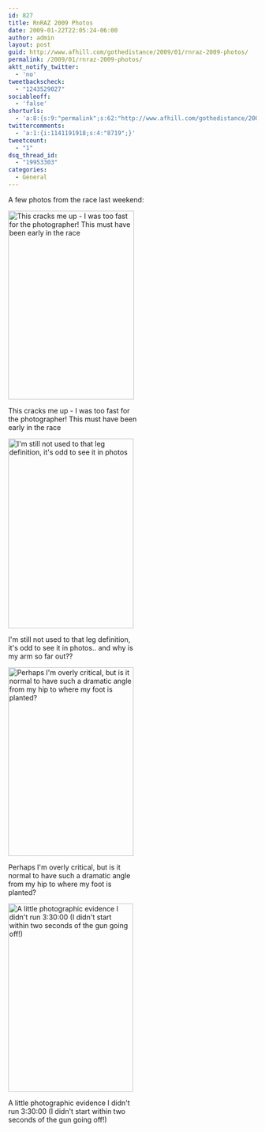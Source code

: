 ```yaml
---
id: 827
title: RnRAZ 2009 Photos
date: 2009-01-22T22:05:24-06:00
author: admin
layout: post
guid: http://www.afhill.com/gothedistance/2009/01/rnraz-2009-photos/
permalink: /2009/01/rnraz-2009-photos/
aktt_notify_twitter:
  - 'no'
tweetbackscheck:
  - "1243529027"
sociableoff:
  - 'false'
shorturls:
  - 'a:8:{s:9:"permalink";s:62:"http://www.afhill.com/gothedistance/2009/01/rnraz-2009-photos/";s:7:"tinyurl";s:25:"http://tinyurl.com/dl6e9p";s:4:"isgd";s:17:"http://is.gd/gUKN";s:5:"bitly";s:19:"http://bit.ly/10ftE";s:5:"snipr";s:22:"http://snipr.com/akozy";s:5:"snurl";s:22:"http://snurl.com/akozy";s:7:"snipurl";s:24:"http://snipurl.com/akozy";s:4:"trim";s:17:"http://tr.im/bxeu";}'
twittercomments:
  - 'a:1:{i:1141191918;s:4:"8719";}'
tweetcount:
  - "1"
dsq_thread_id:
  - "19953303"
categories:
  - General
---
```

A few photos from the race last weekend:

<div id="attachment_823" style="width: 265px" class="wp-caption aligncenter">
  <img aria-describedby="caption-attachment-823" src="http://www.afhill.com/gothedistance/wp-content/uploads/2009/01/asi1.jpg" alt="This cracks me up - I was too fast for the photographer! This must have been early in the race" title="Too fast!" width="255" height="382" class="size-full wp-image-823" />
  
  <p id="caption-attachment-823" class="wp-caption-text">
    This cracks me up - I was too fast for the photographer! This must have been early in the race
  </p>
</div>

<div id="attachment_824" style="width: 264px" class="wp-caption aligncenter">
  <img aria-describedby="caption-attachment-824" src="http://www.afhill.com/gothedistance/wp-content/uploads/2009/01/asi2.jpg" alt="I&#039;m still not used to that leg definition, it&#039;s odd to see it in photos" title="Running" width="254" height="384" class="size-full wp-image-824" />
  
  <p id="caption-attachment-824" class="wp-caption-text">
    I'm still not used to that leg definition, it's odd to see it in photos.. and why is my arm so far out??
  </p>
</div>

<div id="attachment_825" style="width: 264px" class="wp-caption aligncenter">
  <img aria-describedby="caption-attachment-825" src="http://www.afhill.com/gothedistance/wp-content/uploads/2009/01/asi3.jpg" alt="Perhaps I&#039;m overly critical, but is it normal to have such a dramatic angle from my hip to where my foot is planted?" title="Finish" width="254" height="382" class="size-full wp-image-825" />
  
  <p id="caption-attachment-825" class="wp-caption-text">
    Perhaps I'm overly critical, but is it normal to have such a dramatic angle from my hip to where my foot is planted?
  </p>
</div>

<div id="attachment_826" style="width: 263px" class="wp-caption aligncenter">
  <img aria-describedby="caption-attachment-826" src="http://www.afhill.com/gothedistance/wp-content/uploads/2009/01/asi4.jpg" alt="A little photographic evidence I didn&#039;t run 3:30:00 (I didn&#039;t start within two seconds of the gun going off!)" title="Finish time" width="253" height="381" class="size-full wp-image-826" />
  
  <p id="caption-attachment-826" class="wp-caption-text">
    A little photographic evidence I didn't run 3:30:00 (I didn't start within two seconds of the gun going off!)
  </p>
</div>